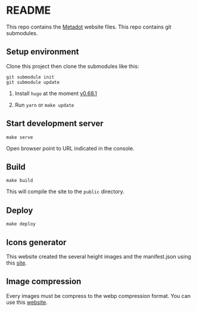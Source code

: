# README

This repo contains the [Metadot](www.metadot.com) website files. 
This repo contains git submodules.

## Setup environment

Clone this project then clone the submodules like this:

    git submodule init
    git submodule update

1. Install `hugo` at the moment [v0.68.1](https://gohugo.io/getting-started/installing/#debian-and-ubuntu)

2. Run `yarn` or `make update`

## Start development server

    make serve

Open browser point to URL indicated in the console.

## Build

    make build

This will compile the site to the `public` directory.

## Deploy

    make deploy

## Icons generator

This website created the several height images and the manifest.json
using this [site](https://realfavicongenerator.net/).

## Image compression

Every images must be compress to the webp compression format.
You can use this [website](https://ezgif.com/png-to-webp).
